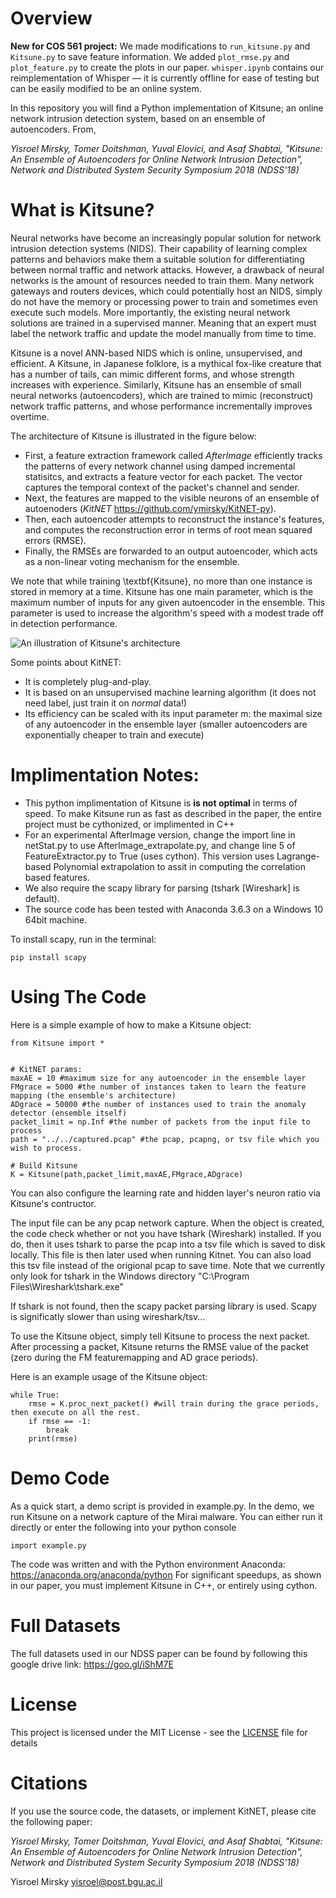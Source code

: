 # Overview

**New for COS 561 project:** We made modifications to `run_kitsune.py` and `Kitsune.py` to save feature information. We added `plot_rmse.py` and `plot_feature.py` to create the plots in our paper. `whisper.ipynb` contains our reimplementation of Whisper — it is currently offline for ease of testing but can be easily modified to be an online system.

In this repository you will find a Python implementation of Kitsune; an online network intrusion detection system, based on an ensemble of autoencoders. From,

*Yisroel Mirsky, Tomer Doitshman, Yuval Elovici, and Asaf Shabtai, "Kitsune: An Ensemble of Autoencoders for Online Network Intrusion Detection", Network and Distributed System Security Symposium 2018 (NDSS'18)*

# What is Kitsune?

Neural networks have become an increasingly popular solution for network intrusion detection systems (NIDS). Their capability of learning complex patterns and behaviors make them a suitable solution for differentiating between normal traffic and network attacks. However, a drawback of neural networks is the amount of resources needed to train them. Many network gateways and routers devices, which could potentially host an NIDS, simply do not have the memory or processing power to train and sometimes even execute such models. More importantly, the existing neural network solutions are trained in a supervised manner. Meaning that an expert must label the network traffic and update the model manually from time to time.

Kitsune is a novel ANN-based NIDS which is online, unsupervised, and efficient. A Kitsune, in Japanese folklore, is a mythical fox-like creature that has a number of tails, can mimic different forms, and whose strength increases with experience. Similarly, Kitsune has an ensemble of small neural networks (autoencoders), which are trained to mimic (reconstruct) network traffic patterns, and whose performance incrementally improves overtime. 
	
The architecture of Kitsune is illustrated in the figure below:
* First, a feature extraction framework called *AfterImage* efficiently tracks the patterns of every network channel using damped incremental statisitcs, and extracts a feature vector for each packet. The vector captures the temporal context of the packet's channel and sender. 
* Next, the features are mapped to the visible neurons of an ensemble of autoenoders (*KitNET* https://github.com/ymirsky/KitNET-py). 
* Then, each autoencoder attempts to reconstruct the instance's features, and computes the reconstruction error in terms of root mean squared errors (RMSE). 
* Finally, the RMSEs are forwarded to an output autoencoder, which acts as a non-linear voting mechanism for the ensemble. 

We note that while training \textbf{Kitsune}, no more than one instance is stored in memory at a time. Kitsune has one main parameter, which is the maximum number of inputs for any given autoencoder in the ensemble. This parameter is used to increase the algorithm's speed with a modest trade off in detection performance.
	
![An illustration of Kitsune's architecture](https://raw.githubusercontent.com/ymirsky/Kitsune-py/master/Kitsune_fig.png)

	
Some points about KitNET:
* It is completely plug-and-play.
* It is based on an unsupervised machine learning algorithm (it does not need label, just train it on *normal* data!)
* Its efficiency can be scaled with its input parameter m: the maximal size of any autoencoder in the ensemble layer (smaller autoencoders are exponentially cheaper to train and execute)

# Implimentation Notes: 

* This python implimentation of Kitsune is **is not optimal** in terms of speed. To make Kitsune run as fast as described in the paper, the entire project must be cythonized, or implimented in C++
* For an experimental AfterImage version, change the import line in netStat.py to use AfterImage_extrapolate.py, and change line 5 of FeatureExtractor.py to True (uses cython). This version uses Lagrange-based Polynomial extrapolation to assit in computing the correlation based features.
* We also require the scapy library for parsing (tshark [Wireshark] is default).
* The source code has been tested with Anaconda 3.6.3 on a Windows 10 64bit machine.

To install scapy, run in the terminal:
```
pip install scapy
```
 


# Using The Code
Here is a simple example of how to make a Kitsune object:
```
from Kitsune import *


# KitNET params:
maxAE = 10 #maximum size for any autoencoder in the ensemble layer
FMgrace = 5000 #the number of instances taken to learn the feature mapping (the ensemble's architecture)
ADgrace = 50000 #the number of instances used to train the anomaly detector (ensemble itself)
packet_limit = np.Inf #the number of packets from the input file to process
path = "../../captured.pcap" #the pcap, pcapng, or tsv file which you wish to process.

# Build Kitsune
K = Kitsune(path,packet_limit,maxAE,FMgrace,ADgrace)
```

You can also configure the learning rate and hidden layer's neuron ratio via Kitsune's contructor.

The input file can be any pcap network capture. When the object is created, the code check whether or not you have tshark (Wireshark) installed. If you do, then it uses tshark to parse the pcap into a tsv file which is saved to disk locally. This file is then later used when running Kitnet. You can also load this tsv file instead of the origional pcap to save time. Note that we currently only look for tshark in the Windows directory "C:\Program Files\Wireshark\tshark.exe"

If tshark is not found, then the scapy packet parsing library is used. Scapy is significatly slower than using wireshark/tsv...

To use the Kitsune object, simply tell Kitsune to process the next packet. After processing a packet, Kitsune returns the RMSE value of the packet (zero during the FM featuremapping and AD grace periods).

Here is an example usage of the Kitsune object:
```
while True: 
    rmse = K.proc_next_packet() #will train during the grace periods, then execute on all the rest.
    if rmse == -1:
        break
    print(rmse)
```


# Demo Code
As a quick start, a demo script is provided in example.py. In the demo, we run Kitsune on a network capture of the Mirai malware. You can either run it directly or enter the following into your python console
```
import example.py
```


The code was written and with the Python environment Anaconda: https://anaconda.org/anaconda/python
For significant speedups, as shown in our paper, you must implement Kitsune in C++, or entirely using cython.

# Full Datasets
The full datasets used in our NDSS paper can be found by following this google drive link:
https://goo.gl/iShM7E

# License
This project is licensed under the MIT License - see the [LICENSE](LICENSE) file for details


# Citations
If you use the source code, the datasets, or implement KitNET, please cite the following paper:

*Yisroel Mirsky, Tomer Doitshman, Yuval Elovici, and Asaf Shabtai, "Kitsune: An Ensemble of Autoencoders for Online Network Intrusion Detection", Network and Distributed System Security Symposium 2018 (NDSS'18)*

Yisroel Mirsky
yisroel@post.bgu.ac.il

